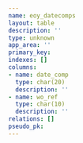 ```yaml
---
name: eoy_datecomps
layout: table
description: ''
type: unknown
app_area: ''
primary_key: 
indexes: []
columns:
- name: date_comp
  type: char(20)
  description: ''
- name: wo_ref
  type: char(10)
  description: ''
relations: []
pseudo_pk: 
---
```



